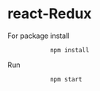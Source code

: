 # react-Redux

For package install

                npm install      
                
Run

                npm start
